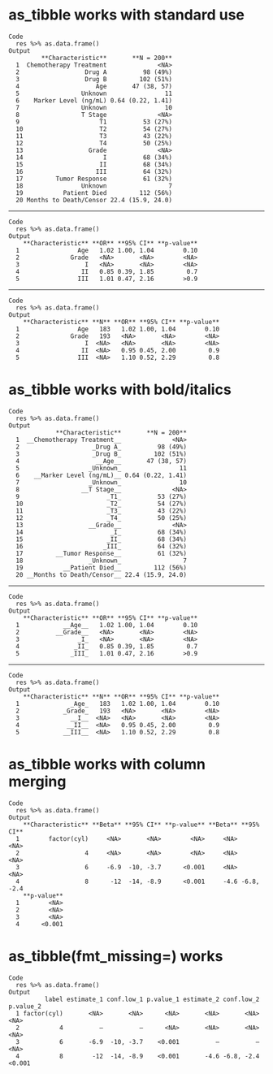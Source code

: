 # as_tibble works with standard use

    Code
      res %>% as.data.frame()
    Output
             **Characteristic**       **N = 200**
      1  Chemotherapy Treatment              <NA>
      2                  Drug A          98 (49%)
      3                  Drug B         102 (51%)
      4                     Age       47 (38, 57)
      5                 Unknown                11
      6    Marker Level (ng/mL) 0.64 (0.22, 1.41)
      7                 Unknown                10
      8                 T Stage              <NA>
      9                      T1          53 (27%)
      10                     T2          54 (27%)
      11                     T3          43 (22%)
      12                     T4          50 (25%)
      13                  Grade              <NA>
      14                      I          68 (34%)
      15                     II          68 (34%)
      16                    III          64 (32%)
      17         Tumor Response          61 (32%)
      18                Unknown                 7
      19           Patient Died         112 (56%)
      20 Months to Death/Censor 22.4 (15.9, 24.0)

---

    Code
      res %>% as.data.frame()
    Output
        **Characteristic** **OR** **95% CI** **p-value**
      1                Age   1.02 1.00, 1.04        0.10
      2              Grade   <NA>       <NA>        <NA>
      3                  I   <NA>       <NA>        <NA>
      4                 II   0.85 0.39, 1.85         0.7
      5                III   1.01 0.47, 2.16        >0.9

---

    Code
      res %>% as.data.frame()
    Output
        **Characteristic** **N** **OR** **95% CI** **p-value**
      1                Age   183   1.02 1.00, 1.04        0.10
      2              Grade   193   <NA>       <NA>        <NA>
      3                  I  <NA>   <NA>       <NA>        <NA>
      4                 II  <NA>   0.95 0.45, 2.00         0.9
      5                III  <NA>   1.10 0.52, 2.29         0.8

# as_tibble works with bold/italics

    Code
      res %>% as.data.frame()
    Output
                 **Characteristic**       **N = 200**
      1  __Chemotherapy Treatment__              <NA>
      2                    _Drug A_          98 (49%)
      3                    _Drug B_         102 (51%)
      4                     __Age__       47 (38, 57)
      5                   _Unknown_                11
      6    __Marker Level (ng/mL)__ 0.64 (0.22, 1.41)
      7                   _Unknown_                10
      8                 __T Stage__              <NA>
      9                        _T1_          53 (27%)
      10                       _T2_          54 (27%)
      11                       _T3_          43 (22%)
      12                       _T4_          50 (25%)
      13                  __Grade__              <NA>
      14                        _I_          68 (34%)
      15                       _II_          68 (34%)
      16                      _III_          64 (32%)
      17         __Tumor Response__          61 (32%)
      18                  _Unknown_                 7
      19           __Patient Died__         112 (56%)
      20 __Months to Death/Censor__ 22.4 (15.9, 24.0)

---

    Code
      res %>% as.data.frame()
    Output
        **Characteristic** **OR** **95% CI** **p-value**
      1            __Age__   1.02 1.00, 1.04        0.10
      2          __Grade__   <NA>       <NA>        <NA>
      3                _I_   <NA>       <NA>        <NA>
      4               _II_   0.85 0.39, 1.85         0.7
      5              _III_   1.01 0.47, 2.16        >0.9

---

    Code
      res %>% as.data.frame()
    Output
        **Characteristic** **N** **OR** **95% CI** **p-value**
      1              _Age_   183   1.02 1.00, 1.04        0.10
      2            _Grade_   193   <NA>       <NA>        <NA>
      3              __I__  <NA>   <NA>       <NA>        <NA>
      4             __II__  <NA>   0.95 0.45, 2.00         0.9
      5            __III__  <NA>   1.10 0.52, 2.29         0.8

# as_tibble works with column merging

    Code
      res %>% as.data.frame()
    Output
        **Characteristic** **Beta** **95% CI** **p-value** **Beta** **95% CI**
      1        factor(cyl)     <NA>       <NA>        <NA>     <NA>       <NA>
      2                  4     <NA>       <NA>        <NA>     <NA>       <NA>
      3                  6     -6.9  -10, -3.7      <0.001     <NA>       <NA>
      4                  8      -12  -14, -8.9      <0.001     -4.6 -6.8, -2.4
        **p-value**
      1        <NA>
      2        <NA>
      3        <NA>
      4      <0.001

# as_tibble(fmt_missing=) works

    Code
      res %>% as.data.frame()
    Output
              label estimate_1 conf.low_1 p.value_1 estimate_2 conf.low_2 p.value_2
      1 factor(cyl)       <NA>       <NA>      <NA>       <NA>       <NA>      <NA>
      2           4          —          —      <NA>       <NA>       <NA>      <NA>
      3           6       -6.9  -10, -3.7    <0.001          —          —      <NA>
      4           8        -12  -14, -8.9    <0.001       -4.6 -6.8, -2.4    <0.001

